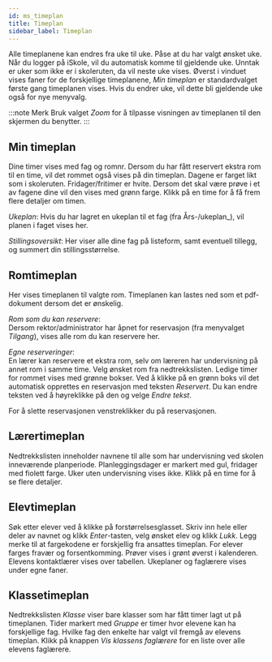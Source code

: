 ```yaml
---
id: ms_timeplan
title: Timeplan
sidebar_label: Timeplan
---
```


Alle timeplanene kan endres fra uke til uke. Påse at du har valgt ønsket uke. Når du logger på iSkole, vil du automatisk komme til gjeldende uke. Unntak er uker som ikke er i skoleruten, da vil neste uke vises. Øverst i vinduet vises faner for de forskjellige timeplanene, _Min timeplan_ er standardvalget første gang timeplanen vises. Hvis du endrer uke, vil dette bli gjeldende uke også for nye menyvalg.

:::note Merk
Bruk valget _Zoom_ for å tilpasse visningen av timeplanen til den skjermen du benytter. 
:::

## Min timeplan
Dine timer vises med fag og romnr. Dersom du har fått reservert ekstra rom til en time, vil det rommet også vises på din timeplan. Dagene er farget likt som i skoleruten. Fridager/fritimer er hvite. Dersom det skal være prøve i et av fagene dine vil den vises med grønn farge. Klikk på en time for å få frem flere detaljer om timen. 

_Ukeplan_:
Hvis du har lagret en ukeplan til et fag (fra Års-/ukeplan_),  vil planen i faget vises her. 

_Stillingsoversikt_:
Her viser alle dine fag på listeform, samt eventuell tillegg, og summert din stillingsstørrelse.

## Romtimeplan
Her vises timeplanen til valgte rom. Timeplanen kan lastes ned som et pdf-dokument dersom det er ønskelig.

_Rom som du kan reservere_:  
Dersom rektor/administrator har åpnet for reservasjon (fra menyvalget _Tilgang_), vises alle rom du kan reservere her.

_Egne reserveringer_:  
En lærer kan reservere et ekstra rom, selv om læreren har undervisning på annet rom i samme time.
Velg ønsket rom fra nedtrekkslisten. Ledige timer for rommet vises med grønne bokser. Ved å klikke på en grønn boks vil det automatisk opprettes en reservasjon med teksten _Reservert_. Du kan endre teksten ved å høyreklikke på den og velge _Endre tekst_. 

For å slette reservasjonen venstreklikker du på reservasjonen. 

## Lærertimeplan
Nedtrekkslisten inneholder navnene til alle som har undervisning ved skolen inneværende planperiode. Planleggingsdager er markert med gul, fridager med fiolett farge. Uker uten undervisning vises ikke. Klikk på en time for å se flere detaljer.

## Elevtimeplan
Søk etter elever ved å klikke på forstørrelsesglasset. Skriv inn hele eller deler av navnet og klikk _Enter_-tasten, velg ønsket elev og klikk _Lukk_. Legg merke til at fargekodene er forskjellig fra ansattes timeplan. For elever farges fravær og forsentkomming. Prøver vises i grønt øverst i kalenderen. Elevens kontaktlærer vises over tabellen. Ukeplaner og faglærere vises under egne faner.

## Klassetimeplan
Nedtrekkslisten _Klasse_ viser bare klasser som har fått timer lagt ut på timeplanen. Tider markert med *Gruppe* er timer hvor elevene kan ha forskjellige fag. Hvilke fag den enkelte har valgt vil fremgå av elevens timeplan. Klikk på knappen _Vis klassens faglærere_ for en liste over alle elevens faglærere.
